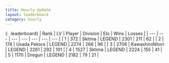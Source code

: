 ```yaml
---
title: Hourly Update
layout: leaderboard
category: hourly
---
```


{: .leaderboard}
| Rank | LV | Player | Division | Elo | Wins | Losses |
| --- | --- | --- | --- | --- | --- | --- |
| <span data-change="0">1</span> | 372 | <span title="ID: 402846">Skitma</span> | LEGEND | <span data-change="0">2301</span> | <span data-change="0">211</span> | <span data-change="0">62</span> |
| <span data-change="1">2</span> | 174 | <span title="ID: 641994">Usada Pekora</span> | LEGEND | <span data-change="9">2274</span> | <span data-change="1">266</span> | <span data-change="0">96</span> |
| <span data-change="-1">3</span> | 2706 | <span title="ID: 164871">KawashiroNitori</span> | LEGEND | <span data-change="-22">2261</span> | <span data-change="5">292</span> | <span data-change="3">101</span> |
| <span data-change="0">4</span> | 1527 | <span title="ID: 353063">Sktima</span> | LEGEND | <span data-change="0">2224</span> | <span data-change="0">155</span> | <span data-change="0">41</span> |
| <span data-change="0">5</span> | 1170 | <span title="ID: 337810">Dregun</span> | LEGEND | <span data-change="0">2182</span> | <span data-change="0">79</span> | <span data-change="0">21</span> |